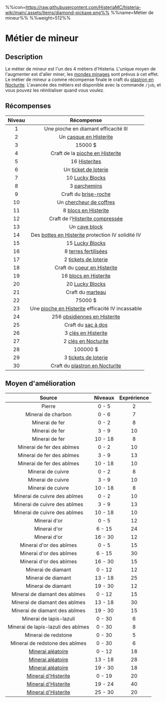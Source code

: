 %%icon=https://raw.githubusercontent.com/HisteriaMC/histeria-wiki/main/.assets/items/diamond-pickaxe.png%%
%%name=Métier de mineur%%
%%weight=512%%

# Métier de mineur
## Description
Le métier de mineur est l'un des 4 métiers d'Histeria. L'unique moyen de l'augmenter est d'aller miner, les [mondes minages](https://histeria.fr/wiki/mondes/minage-servers) sont prévus à cet effet.
Le métier de mineur a comme récompense finale le craft du [plastron en Nocturite](https://histeria.fr/wiki/armures/nocturite-chestplate).
L'avancée des métiers est disponible avec la commande `/job`, et vous pouvez les réinitialiser quand vous voulez.

## Récompenses

| Niveau | Récompense |
|:---:|:---:|
| 1 | Une pioche en diamant efficacité III |
| 2 | Un [casque en Histerite](https://histeria.fr/wiki/2-equipement/histerite-helmet) |
| 3 | 15000 $ |
| 4 | Craft de la [pioche en Histerite](https://histeria.fr/wiki/2-equipement/histerite-pickaxe) |
| 5 | 16 [Histerites](https://histeria.fr/wiki/1-ressources/histerite) |
| 6 | Un [ticket de loterie](https://histeria.fr/wiki/3-1-utilitaire-principal/lottery-ticket) |
| 7 | 10 [Lucky Blocks](https://histeria.fr/wiki/3-1-utilitaire-principal/lucky-block) |
| 8 | 3 [parchemins](https://histeria.fr/wiki/6-enchantements/forge-note) |
| 9 | Craft du [brise-roche](https://histeria.fr/wiki/3-1-utilitaire-principal/cobble-breaker) |
| 10 | Un [chercheur de coffres](https/::histeria.fr/wiki/3-1-utilitaire-principal/chest-finder) |
| 11 | 8 [blocs en Histerite](https://histeria.fr/wiki/1-ressources/histerite-block) |
| 12 | Craft de l'[Histerite compressée](https://histeria.fr/wiki/1-ressources/histerite-compress) |
| 13 | Un [cave block](https://histeria.fr/wiki/3-1-utilitaire-principal/cave-block) |
| 14 | Des [bottes en Histerite](https://histeria.fr/wiki/2-equipement/histerite-boots) protection IV solidité IV |
| 15 | 15 [Lucky Blocks](https://histeria.fr/wiki/3-1-utilitaire-principal/lucky-block) |
| 16 | 8 [terres fertilisées](https://histeria.fr/wiki/3-3-utilitaire-base/fertilized-dirt) |
| 17 | 2 [tickets de loterie](https://histeria.fr/wiki/3-1-utilitaire-principal/lottery-ticket) |
| 18 | Craft du [coeur en Histerite](https://histeria.fr/wiki/1-ressources/histerite-core) |
| 19 | 16 [blocs en Histerite](https://histeria.fr/wiki/1-ressources/histerite-block) |
| 20 | 20 [Lucky Blocks](https://histeria.fr/wiki/3-1-utilitaire-principal/lucky-block) |
| 21 | Craft du [marteau](https://histeria.fr/wiki/2-equipement/hammer) |
| 22 | 75000 $ |
| 23 | Une [pioche en Histerite](https://histeria.fr/wiki/2-equipement/histerite-pickaxe) efficacité IV incassable |
| 24 | 256 [obsidiennes en Histerite](https://histeria.fr/wiki/3-4-utilitaire-base-claim/histerite-obsidian) |
| 25 | Craft du [sac à dos](https://histeria.fr/wiki/3-3-utilitaire-base/backpack) |
| 26 | 3 [clés en Histerite](https://histeria.fr/wiki/3-1-utilitaire-principal/histerite-key) |
| 27 | 2 [clés en Nocturite](https://histeria.fr/wiki/3-1-utilitaire-principal/nocturite-key) |
| 28 | 100000 $ |
| 29 | 3 [tickets de loterie](https://histeria.fr/wiki/3-1-utilitaire-principal/lottery-ticket) |
| 30 | Craft du [plastron en Nocturite](https://histeria.fr/wiki/armures/nocturite-chestplate) |

## Moyen d'amélioration

| Source | Niveaux | Exprérience |
|:---:|:---:|:---:|
| Pierre | 0 - 5 | 2 |
| Minerai de charbon | 0 - 6 | 7 |
| Minerai de fer | 0 - 2 | 8 |
| Minerai de fer | 3 - 9 | 10 |
| Minerai de fer | 10 - 18 | 8 |
| Minerai de fer des abîmes | 0 - 2 | 10 |
| Minerai de fer des abîmes | 3 - 9 | 13 |
| Minerai de fer des abîmes | 10 - 18 | 10 |
| Minerai de cuivre | 0 - 2 | 8 |
| Minerai de cuivre | 3 - 9 | 10 |
| Minerai de cuivre | 10 - 18 | 8 |
| Minerai de cuivre des abîmes | 0 - 2 | 10 |
| Minerai de cuivre des abîmes | 3 - 9 | 13 |
| Minerai de cuivre des abîmes | 10 - 18 | 10 |
| Minerai d'or | 0 - 5 | 12 |
| Minerai d'or | 6 - 15 | 24 |
| Minerai d'or | 16 - 30 | 12 |
| Minerai d'or des abîmes | 0 - 5 | 15 |
| Minerai d'or des abîmes | 6 - 15 | 30 |
| Minerai d'or des abîmes | 16 - 30 | 15 |
| Minerai de diamant | 0 - 12 | 12 |
| Minerai de diamant | 13 - 18 | 25 |
| Minerai de diamant | 19 - 30 | 12 |
| Minerai de diamant des abîmes | 0 - 12 | 15 |
| Minerai de diamant des abîmes | 13 - 18 | 30 |
| Minerai de diamant des abîmes | 19 - 30 | 15 |
| Minerai de lapis-lazuli | 0 - 30 | 6 |
| Minerai de lapis-lazuli des abîmes | 0 - 30 | 8 |
| Minerai de redstone | 0 - 30 | 5 |
| Minerai de redstone des abîmes | 0 - 30 | 6 |
| [Minerai aléatoire](https://histeria.fr/wiki/1-ressources/random-ore) | 0 - 12 | 18 |
| [Minerai aléatoire](https://histeria.fr/wiki/1-ressources/random-ore) | 13 - 18 | 28 |
| [Minerai aléatoire](https://histeria.fr/wiki/1-ressources/random-ore) | 19 - 30 | 18 |
| [Minerai d'Histerite](https://histeria.fr/wiki/1-ressources/histerite-ore) | 0 - 19 | 20 |
| [Minerai d'Histerite](https://histeria.fr/wiki/1-ressources/histerite-ore) | 19 - 24 | 40 |
| [Minerai d'Histerite](https://histeria.fr/wiki/1-ressources/histerite-ore) | 25 - 30 | 20 |
